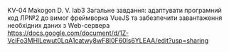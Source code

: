 KV-04 Makogon D. V. lab3
Загальне завдання: адаптувати програмний код ЛР№2 до вимог фреймворка VueJS та забезпечити завантаження необхідних даних з Web-сервера 
https://docs.google.com/document/d/1Z-VciFo3MHlLewut0LqA1catwy8wF8I0F60ls6YLEAA/edit?usp=sharing
